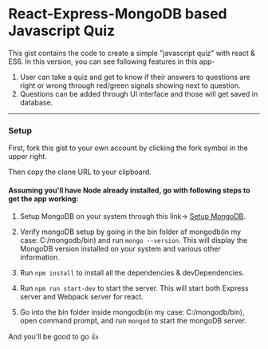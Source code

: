 # React-Express-MongoDB based Javascript Quiz

This gist contains the code to create a simple "javascript quiz" with react & ES6. In this version, you can see following features in this app-

1. User can take a quiz and get to know if their answers to questions are right or wrong through red/green signals showing next to question.
2. Questions can be added through UI interface and those will get saved in database.

----
### Setup

First, fork this gist to your own account by clicking the fork symbol in the upper right.

Then copy the clone URL to your clipboard.

#### Assuming you'll have Node already installed, go with following steps to get the app working:

1. Setup MongoDB on your system through this link-> [Setup MongoDB](https://docs.mongodb.com/manual/installation/).

2. Verify mongoDB setup by going in the bin folder of mongodb(in my case: C:/mongodb/bin) and run `mongo --version`. This will display the MongoDB version installed on your system and various other information.

3. Run `npm install` to install all the dependencies & devDependencies.

4. Run `npm run start-dev` to start the server. This will start both Express server and Webpack server for react.

5. Go into the bin folder inside mongodb(in my case: C:/mongodb/bin), open command prompt, and run `mongod` to start the mongoDB server.

And you'll be good to go :thumbsup:

